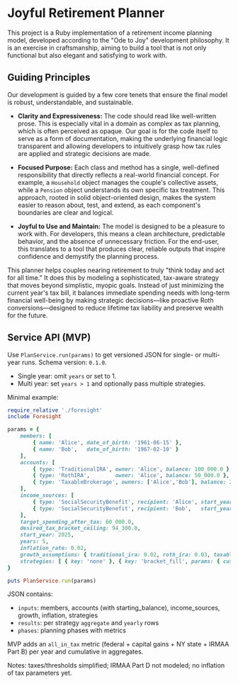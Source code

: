 # Joyful Retirement Planner

This project is a Ruby implementation of a retirement income planning model, developed according to the "Ode to Joy" development philosophy. It is an exercise in craftsmanship, aiming to build a tool that is not only functional but also elegant and satisfying to work with.

## Guiding Principles

Our development is guided by a few core tenets that ensure the final model is robust, understandable, and sustainable.

* **Clarity and Expressiveness:** The code should read like well-written prose. This is especially vital in a domain as complex as tax planning, which is often perceived as opaque. Our goal is for the code itself to serve as a form of documentation, making the underlying financial logic transparent and allowing developers to intuitively grasp how tax rules are applied and strategic decisions are made.

* **Focused Purpose:** Each class and method has a single, well-defined responsibility that directly reflects a real-world financial concept. For example, a `Household` object manages the couple's collective assets, while a `Pension` object understands its own specific tax treatment. This approach, rooted in solid object-oriented design, makes the system easier to reason about, test, and extend, as each component's boundaries are clear and logical.

* **Joyful to Use and Maintain:** The model is designed to be a pleasure to work with. For developers, this means a clean architecture, predictable behavior, and the absence of unnecessary friction. For the end-user, this translates to a tool that produces clear, reliable outputs that inspire confidence and demystify the planning process.

This planner helps couples nearing retirement to truly "think today and act for all time." It does this by modeling a sophisticated, tax-aware strategy that moves beyond simplistic, myopic goals. Instead of just minimizing the current year's tax bill, it balances immediate spending needs with long-term financial well-being by making strategic decisions—like proactive Roth conversions—designed to reduce lifetime tax liability and preserve wealth for the future.

## Service API (MVP)

Use `PlanService.run(params)` to get versioned JSON for single- or multi-year runs. Schema version: `0.1.0`.

- Single year: omit `years` or set to 1.
- Multi year: set `years > 1` and optionally pass multiple strategies.

Minimal example:

```ruby
require_relative './foresight'
include Foresight

params = {
	members: [
		{ name: 'Alice', date_of_birth: '1961-06-15' },
		{ name: 'Bob',   date_of_birth: '1967-02-10' }
	],
	accounts: [
		{ type: 'TraditionalIRA', owner: 'Alice', balance: 100_000.0 },
		{ type: 'RothIRA',        owner: 'Alice', balance: 50_000.0 },
		{ type: 'TaxableBrokerage', owners: ['Alice','Bob'], balance: 20_000.0, cost_basis_fraction: 0.7 }
	],
	income_sources: [
		{ type: 'SocialSecurityBenefit', recipient: 'Alice', start_year: 2025, pia_annual: 24_000.0, cola_rate: 0.0 },
		{ type: 'SocialSecurityBenefit', recipient: 'Bob',   start_year: 2030, pia_annual: 24_000.0, cola_rate: 0.0 }
	],
	target_spending_after_tax: 60_000.0,
	desired_tax_bracket_ceiling: 94_300.0,
	start_year: 2025,
	years: 5,
	inflation_rate: 0.02,
	growth_assumptions: { traditional_ira: 0.02, roth_ira: 0.03, taxable: 0.01 },
	strategies: [ { key: 'none' }, { key: 'bracket_fill', params: { cushion_ratio: 0.05 } } ]
}

puts PlanService.run(params)
```

JSON contains:
- `inputs`: members, accounts (with starting_balance), income_sources, growth, inflation, strategies
- `results`: per strategy `aggregate` and `yearly` rows
- `phases`: planning phases with metrics

MVP adds an `all_in_tax` metric (federal + capital gains + NY state + IRMAA Part B) per year and cumulative in aggregates.

Notes: taxes/thresholds simplified; IRMAA Part D not modeled; no inflation of tax parameters yet.